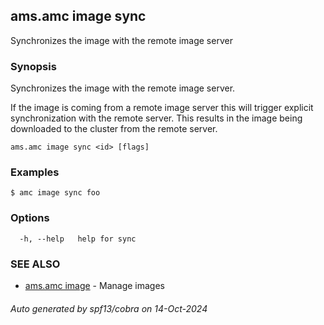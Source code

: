 ## ams.amc image sync

Synchronizes the image with the remote image server

### Synopsis

Synchronizes the image with the remote image server.

If the image is coming from a remote image server this will trigger explicit
synchronization with the remote server. This results in the image being
downloaded to the cluster from the remote server.


```
ams.amc image sync <id> [flags]
```

### Examples

```
$ amc image sync foo
```

### Options

```
  -h, --help   help for sync
```

### SEE ALSO

* [ams.amc image](ams.amc_image.md)	 - Manage images

###### Auto generated by spf13/cobra on 14-Oct-2024
